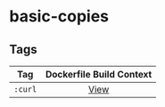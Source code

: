 # basic-copies

## Tags

| Tag | Dockerfile Build Context |
|:-------:|:---------:|
| `:curl` | [View](variants/curl ) |
